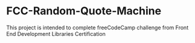 # FCC-Random-Quote-Machine
This project is intended to complete freeCodeCamp challenge from Front End Development Libraries Certification
